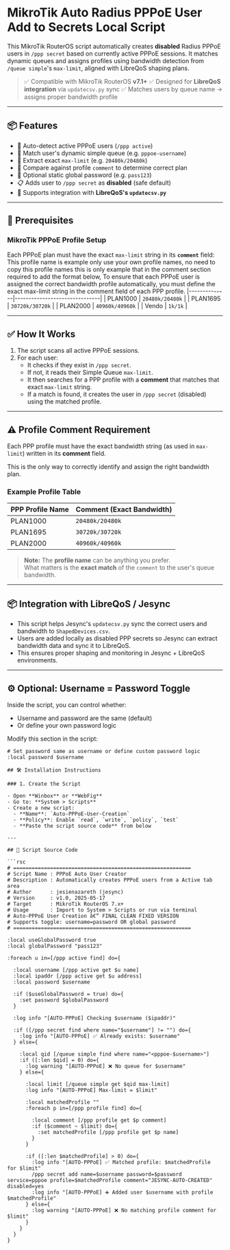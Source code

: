# MikroTik Auto Radius PPPoE User Add to Secrets Local Script

This MikroTik RouterOS script automatically creates **disabled** Radius PPPoE users in `/ppp secret` based on currently active PPPoE sessions. It matches dynamic queues and assigns profiles using bandwidth detection from `/queue simple`'s `max-limit`, aligned with LibreQoS shaping plans.

> ✅ Compatible with MikroTik RouterOS **v7.1+**
> ✅ Designed for **LibreQoS integration** via `updatecsv.py` sync
> ✅ Matches users by queue name → assigns proper bandwidth profile

---

## 📦 Features

- 🧠 Auto-detect active PPPoE users (`/ppp active`)
- 📶 Match user's dynamic simple queue (e.g. `pppoe-username`)
- 🔁 Extract exact `max-limit` (e.g. `20480k/20480k`)
- 🔎 Compare against profile `comment` to determine correct plan
- 🔐 Optional static global password (e.g. `pass123`)
- 📋 Adds user to `/ppp secret` as **disabled** (safe default)
- 🔄 Supports integration with **LibreQoS's `updatecsv.py`**

---

## 🔧 Prerequisites

### MikroTik PPPoE Profile Setup

Each PPPoE plan must have the exact `max-limit` string in its **`comment`** field:
This profile name is example only use your own profile names, no need to copy this profile names
this is only example that in the comment section required to add the format below, 
To ensure that each PPPoE user is assigned the correct bandwidth profile automatically,
you must define the exact max-limit string in the comment field of each PPP profile.
|--------------|-------------------------------|
| PLAN1000     | `20480k/20480k`               |
| PLAN1695     | `30720k/30720k`               |
| PLAN2000     | `40960k/40960k`               |
| Vendo        | `1k/1k`                       |

---

## ✅ How It Works

1. The script scans all active PPPoE sessions.
2. For each user:
   - It checks if they exist in `/ppp secret`.
   - If not, it reads their Simple Queue `max-limit`.
   - It then searches for a PPP profile with a **comment** that matches that exact `max-limit` string.
   - If a match is found, it creates the user in `/ppp secret` (disabled) using the matched profile.

---

## ⚠️ Profile Comment Requirement

Each PPP profile must have the exact bandwidth string (as used in `max-limit`) written in its **comment** field.

This is the only way to correctly identify and assign the right bandwidth plan.

### Example Profile Table

| **PPP Profile Name** | **Comment (Exact Bandwidth)** |
|----------------------|-------------------------------|
| PLAN1000             | `20480k/20480k`               |
| PLAN1695             | `30720k/30720k`               |
| PLAN2000             | `40960k/40960k`               |

> **Note:** The **profile name** can be anything you prefer.  
> What matters is the **exact match** of the `comment` to the user's queue bandwidth.

---

## 📦 Integration with LibreQoS / Jesync

- This script helps Jesync's `updatecsv.py` sync the correct users and bandwidth to `ShapedDevices.csv`.
- Users are added locally as disabled PPP secrets so Jesync can extract bandwidth data and sync it to LibreQoS.
- This ensures proper shaping and monitoring in Jesync + LibreQoS environments.

---

## ⚙️ Optional: Username = Password Toggle

Inside the script, you can control whether:
- Username and password are the same (default)
- Or define your own password logic

Modify this section in the script:
```routeros
# Set password same as username or define custom password logic
:local password $username

## 🛠 Installation Instructions

### 1. Create the Script

- Open **Winbox** or **WebFig**
- Go to: **System > Scripts**
- Create a new script:
  - **Name**: `Auto-PPPoE-User-Creation`
  - **Policy**: Enable `read`, `write`, `policy`, `test`
  - **Paste the script source code** from below

---

## 📜 Script Source Code

```rsc
# ==========================================================
# Script Name : PPPoE Auto User Creator
# Description : Automatically creates PPPoE users from a Active tab area
# Author      : jesienazareth (jesync)
# Version     : v1.0, 2025-05-17
# Target      : MikroTik RouterOS 7.x+
# Usage       : Import to System > Scripts or run via terminal
# Auto-PPPoE User Creation â€“ FINAL CLEAN FIXED VERSION
# Supports toggle: username=password OR global password
# ==========================================================

:local useGlobalPassword true
:local globalPassword "pass123"

:foreach u in=[/ppp active find] do={

  :local username [/ppp active get $u name]
  :local ipaddr [/ppp active get $u address]
  :local password $username

  :if ($useGlobalPassword = true) do={
    :set password $globalPassword
  }

  :log info "[AUTO-PPPoE] Checking $username ($ipaddr)"

  :if ([/ppp secret find where name="$username"] != "") do={
    :log info "[AUTO-PPPoE] ✅ Already exists: $username"
  } else={

    :local qid [/queue simple find where name="<pppoe-$username>"]
    :if ([:len $qid] = 0) do={
      :log warning "[AUTO-PPPoE] ❌ No queue for $username"
    } else={

      :local limit [/queue simple get $qid max-limit]
      :log info "[AUTO-PPPoE] Max-limit = $limit"

      :local matchedProfile ""
      :foreach p in=[/ppp profile find] do={

        :local comment [/ppp profile get $p comment]
        :if ($comment ~ $limit) do={
          :set matchedProfile [/ppp profile get $p name]
        }
      }

      :if ([:len $matchedProfile] > 0) do={
        :log info "[AUTO-PPPoE] ✅ Matched profile: $matchedProfile for $limit"
        /ppp secret add name=$username password=$password service=pppoe profile=$matchedProfile comment="JESYNC-AUTO-CREATED" disabled=yes
        :log info "[AUTO-PPPoE] ➕ Added user $username with profile $matchedProfile"
      } else={
        :log warning "[AUTO-PPPoE] ❌ No matching profile comment for $limit"
      }
    }
  }
}
